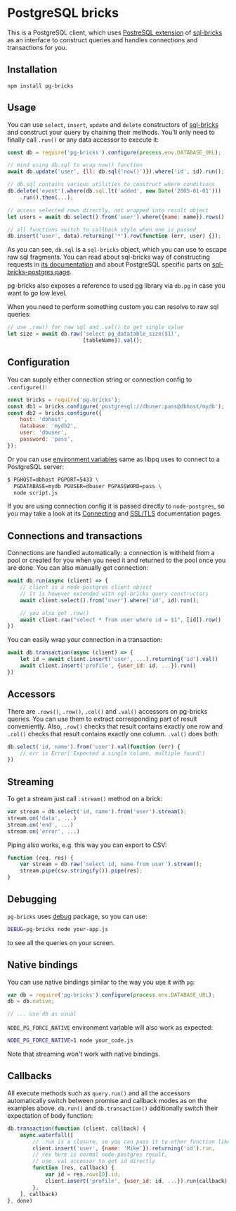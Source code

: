 # PostgreSQL bricks

This is a PostgreSQL client, which uses [PostreSQL extension][sql-bricks-postgres]
of [sql-bricks][] as an interface to construct queries
and handles connections and transactions for you.


## Installation

```
npm install pg-bricks
```


## Usage

You can use `select`, `insert`, `update` and `delete` constructors of [sql-bricks][] and
construct your query by chaining their methods. You'll only need to finally call `.run()` or any data accessor to execute it:

```js
const db = require('pg-bricks').configure(process.env.DATABASE_URL);

// mind using db.sql to wrap now() function
await db.update('user', {ll: db.sql('now()')}).where('id', id).run();

// db.sql contains various utilities to construct where conditions
db.delete('event').where(db.sql.lt('added', new Date('2005-01-01')))
    .run().then(...);

// access selected rows directly, not wrapped into result object
let users = await db.select().from('user').where({name: name}).rows()

// all functions switch to callback style when one is passed
db.insert('user', data).returning('*').row(function (err, user) {});
```

As you can see, `db.sql` is a `sql-bricks` object, which you can use to escape raw sql
fragments. You can read about sql-bricks way of constructing
requests in [its documentation](http://csnw.github.io/sql-bricks) and
about PostgreSQL specific parts on [sql-bricks-postgres page][sql-bricks-postgres].

pg-bricks also exposes a reference to used [pg][] library via `db.pg`
in case you want to go low level.

When you need to perform something custom you can resolve to raw sql queries:

```js
// use .raw() for raw sql and .val() to get single value
let size = await db.raw('select pg_datatable_size($1)',
                        [tableName]).val();
```

## Configuration

You can supply either connection string or connection config to `.configure()`:

```js
const bricks = require('pg-bricks');
const db1 = bricks.configure('postgresql://dbuser:pass@dbhost/mydb');
const db2 = bricks.configure({
    host: 'dbhost',
    database: 'mydb2',
    user: 'dbuser',
    password: 'pass',
});
```

Or you can use [environment variables](https://www.postgresql.org/docs/9.6/static/libpq-envars.html) same as libpq uses to connect to a PostgreSQL server:

```bash
$ PGHOST=dbhost PGPORT=5433 \
  PGDATABASE=mydb PGUSER=dbuser PGPASSWORD=pass \
  node script.js
```

If you are using connection config it is passed directly to `node-postgres`,
so you may take a look at its [Connecting](https://node-postgres.com/features/connecting)
and [SSL/TLS](https://node-postgres.com/features/ssl) documentation pages.


## Connections and transactions

Connections are handled automatically: a connection is withheld from a pool or created
for you when you need it and returned to the pool once you are done.
You can also manually get connection:

```js
await db.run(async (client) => {
    // client is a node-postgres client object
    // it is however extended with sql-bricks query constructors
    await client.select().from('user').where('id', id).run();

    // you also get .raw()
    await client.raw("select * from user where id = $1", [id]).row()
})
```

You can easily wrap your connection in a transaction:

```js
await db.transaction(async (client) => {
    let id = await client.insert('user', ...).returning('id').val()
    await client.insert('profile', {user_id: id, ...}).run()
})
```


## Accessors

There are `.rows()`, `.row()`, `.col()` and `.val()` accessors on pg-bricks queries.
You can use them to extract corresponding part of result conveniently.
Also, `.row()` checks that result contains exactly one row and `.col()` checks that result
contains exactly one column. `.val()` does both:

```js
db.select('id, name').from('user').val(function (err) {
    // err is Error('Expected a single column, multiple found')
})
```


## Streaming

To get a stream just call `.stream()` method on a brick:

```js
var stream = db.select('id, name').from('user').stream();
stream.on('data', ...)
stream.on('end', ...)
stream.on('error', ...)
```

Piping also works, e.g. this way you can export to CSV:

```js
function (req, res) {
    var stream = db.raw('select id, name from user').stream();
    stream.pipe(csv.stringify()).pipe(res);
}
```

## Debugging

`pg-bricks` uses [debug][] package, so you can use:

```bash
DEBUG=pg-bricks node your-app.js
```

to see all the queries on your screen.


## Native bindings

You can use native bindings similar to the way you use it with `pg`:

```js
var db = require('pg-bricks').configure(process.env.DATABASE_URL);
db = db.native;

// ... use db as usual
```

`NODE_PG_FORCE_NATIVE` environment variable will also work as expected:

```bash
NODE_PG_FORCE_NATIVE=1 node your_code.js
```

Note that streaming won't work with native bindings.


## Callbacks

All execute methods such as `query.run()` and all the accessors automatically switch between promise and callback modes as on the examples above. `db.run()` and `db.transaction()` additionally switch their expectation of body function:

```js
db.transaction(function (client, callback) {
    async.waterfall([
        // .run is a closure, so you can pass it to other function like this:
        client.insert('user', {name: 'Mike'}).returning('id').run,
        // res here is normal node-postgres result,
        // use .val accessor to get id directly
        function (res, callback) {
            var id = res.rows[0].id;
            client.insert('profile', {user_id: id, ...}).run(callback);
        },
    ], callback)
}, done)
```

[sql-bricks-postgres]: https://www.npmjs.org/package/sql-bricks-postgres
[sql-bricks]: https://www.npmjs.org/package/sql-bricks
[pg]: https://www.npmjs.org/package/pg
[debug]: https://www.npmjs.org/package/debug
